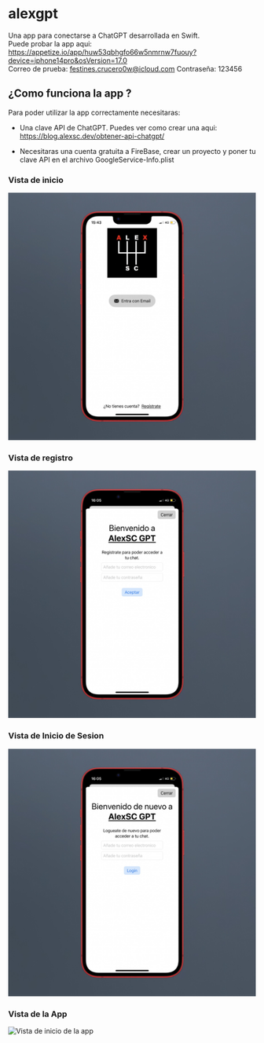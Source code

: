 # alexgpt
Una app para conectarse a ChatGPT desarrollada en Swift.
<br> Puede probar la app aqui: https://appetize.io/app/huw53qbhgfo66w5nmrnw7fuouy?device=iphone14pro&osVersion=17.0
<br> Correo de prueba: festines.crucero0w@icloud.com
Contraseña: 123456

## ¿Como funciona la app ?
Para poder utilizar la app correctamente necesitaras:

- Una clave API de ChatGPT. Puedes ver como crear una aqui: https://blog.alexsc.dev/obtener-api-chatgpt/

- Necesitaras una cuenta gratuita a FireBase, crear un proyecto y poner tu clave API en el archivo GoogleService-Info.plist

### Vista de inicio
<img src="AssetsReadme/img/VistaInicio.jpeg" alt="Vista de inicio de la app">

### Vista de registro
<img src="AssetsReadme/img/VistaRegistro.jpeg" alt="Vista de inicio de la app">

### Vista de Inicio de Sesion
<img src="AssetsReadme/img/VistaLogueo.jpeg" alt="Vista de inicio de la app">

### Vista de la App
<img src="AssetsReadme/img/VistaApp.jpeg" alt="Vista de inicio de la app">

